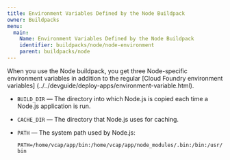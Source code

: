 ```yaml
---
title: Environment Variables Defined by the Node Buildpack
owner: Buildpacks
menu:
  main:
    Name: Environment Variables Defined by the Node Buildpack
    identifier: buildpacks/node/node-environment
    parent: buildpacks/node
---
```




When you use the Node buildpack, you get three Node-specific environment
variables in addition to the regular [Cloud Foundry environment variables]
(../../devguide/deploy-apps/environment-variable.html).

* `BUILD_DIR` — The directory into which Node.js is copied each time a Node.js application is run.

* `CACHE_DIR` — The directory that Node.js uses for caching.

* `PATH` — The system path used by Node.js:

    `PATH=/home/vcap/app/bin:/home/vcap/app/node_modules/.bin:/bin:/usr/bin`
